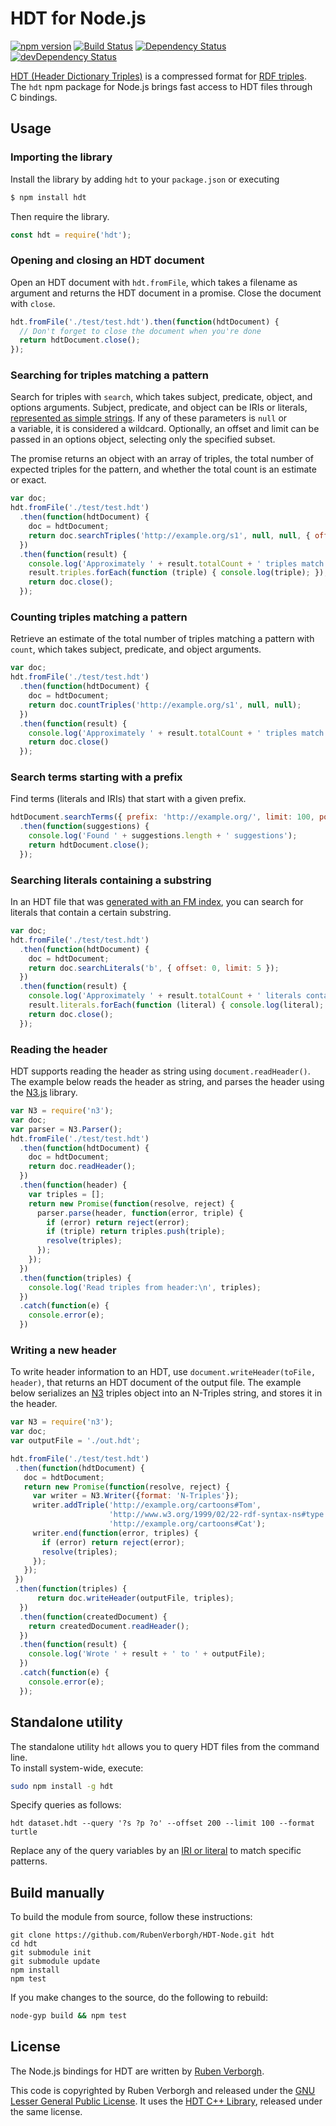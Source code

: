# HDT for Node.js
[![npm version](https://badge.fury.io/js/hdt.svg)](https://www.npmjs.com/package/hdt)
[![Build Status](https://travis-ci.org/RubenVerborgh/HDT-Node.svg?branch=master)](https://travis-ci.org/RubenVerborgh/HDT-Node)
[![Dependency Status](https://david-dm.org/RubenVerborgh/HDT-Node.svg)](https://david-dm.org/RubenVerborgh/HDT-Node)
[![devDependency Status](https://david-dm.org/RubenVerborgh/HDT-Node/dev-status.svg)](https://david-dm.org/RubenVerborgh/HDT-Node#info=devDependencies)

[HDT (Header Dictionary Triples)](http://www.rdfhdt.org/) is a compressed format
for [RDF triples](http://www.w3.org/TR/2014/REC-rdf11-concepts-20140225/#data-model).
<br>
The `hdt` npm package for Node.js brings fast access to HDT files through C bindings.


## Usage

### Importing the library
Install the library by adding `hdt` to your `package.json` or executing

```bash
$ npm install hdt
```

Then require the library.

```JavaScript
const hdt = require('hdt');
```

### Opening and closing an HDT document
Open an HDT document with `hdt.fromFile`,
which takes a filename as argument and returns the HDT document in a promise.
Close the document with `close`.

```JavaScript
hdt.fromFile('./test/test.hdt').then(function(hdtDocument) {
  // Don't forget to close the document when you're done
  return hdtDocument.close();
});
```

### Searching for triples matching a pattern
Search for triples with `search`,
which takes subject, predicate, object, and options arguments.
Subject, predicate, and object can be IRIs or literals,
[represented as simple strings](https://github.com/RubenVerborgh/N3.js#triple-representation).
If any of these parameters is `null` or a variable, it is considered a wildcard.
Optionally, an offset and limit can be passed in an options object,
selecting only the specified subset.

The promise returns an object with an array of triples, the total number of expected triples for the pattern,
and whether the total count is an estimate or exact.

```JavaScript
var doc;
hdt.fromFile('./test/test.hdt')
  .then(function(hdtDocument) {
    doc = hdtDocument;
    return doc.searchTriples('http://example.org/s1', null, null, { offset: 0, limit: 10 })
  })
  .then(function(result) {
    console.log('Approximately ' + result.totalCount + ' triples match the pattern.');
    result.triples.forEach(function (triple) { console.log(triple); });
    return doc.close();
  });
```

### Counting triples matching a pattern
Retrieve an estimate of the total number of triples matching a pattern with `count`,
which takes subject, predicate, and object arguments.

```JavaScript
var doc;
hdt.fromFile('./test/test.hdt')
  .then(function(hdtDocument) {
    doc = hdtDocument;
    return doc.countTriples('http://example.org/s1', null, null);
  })
  .then(function(result) {
    console.log('Approximately ' + result.totalCount + ' triples match the pattern.');
    return doc.close()
  });
```

### Search terms starting with a prefix
Find terms (literals and IRIs) that start with a given prefix.

```JavaScript
hdtDocument.searchTerms({ prefix: 'http://example.org/', limit: 100, position: 'object' })
  .then(function(suggestions) {
    console.log('Found ' + suggestions.length + ' suggestions');
    return hdtDocument.close();
  });
```

### Searching literals containing a substring
In an HDT file that was [generated with an FM index](https://github.com/LinkedDataFragments/hdt-cpp/blob/master/hdt-lib/presets/fmindex.hdtcfg),
you can search for literals that contain a certain substring.

```JavaScript
var doc;
hdt.fromFile('./test/test.hdt')
  .then(function(hdtDocument) {
    doc = hdtDocument;
    return doc.searchLiterals('b', { offset: 0, limit: 5 });
  })
  .then(function(result) {
    console.log('Approximately ' + result.totalCount + ' literals contain the pattern.');
    result.literals.forEach(function (literal) { console.log(literal); });
    return doc.close();
  });
```

### Reading the header
HDT supports reading the header as string using `document.readHeader()`.
The example below reads the header as string, and parses the header using the [N3.js](https://github.com/RubenVerborgh/N3.js/) library.

```JavaScript
var N3 = require('n3');
var doc;
var parser = N3.Parser();
hdt.fromFile('./test/test.hdt')
  .then(function(hdtDocument) {
    doc = hdtDocument;
    return doc.readHeader();
  })
  .then(function(header) {
    var triples = [];
    return new Promise(function(resolve, reject) {
      parser.parse(header, function(error, triple) {
        if (error) return reject(error);
        if (triple) return triples.push(triple);
        resolve(triples);
      });
    });
  })
  .then(function(triples) {
    console.log('Read triples from header:\n', triples);
  })
  .catch(function(e) {
    console.error(e);
  })
```
### Writing a new header
To write header information to an HDT, use `document.writeHeader(toFile, header)`, that returns an HDT document of the output file.
The example below serializes an [N3](https://github.com/RubenVerborgh/N3.js/) triples object into an N-Triples string, and stores it in the header.

```JavaScript
var N3 = require('n3');
var doc;
var outputFile = './out.hdt';

hdt.fromFile('./test/test.hdt')
 .then(function(hdtDocument) {
   doc = hdtDocument;
   return new Promise(function(resolve, reject) {
     var writer = N3.Writer({format: 'N-Triples'});
     writer.addTriple('http://example.org/cartoons#Tom',
                      'http://www.w3.org/1999/02/22-rdf-syntax-ns#type',
                      'http://example.org/cartoons#Cat');
     writer.end(function(error, triples) {
       if (error) return reject(error);
       resolve(triples);
     });
   });
 })
 .then(function(triples) {
      return doc.writeHeader(outputFile, triples);
  })
  .then(function(createdDocument) {
    return createdDocument.readHeader();
  })
  .then(function(result) {
    console.log('Wrote ' + result + ' to ' + outputFile);
  })
  .catch(function(e) {
    console.error(e);
  });
```

## Standalone utility
The standalone utility `hdt` allows you to query HDT files from the command line.
<br>
To install system-wide, execute:
```bash
sudo npm install -g hdt
```

Specify queries as follows:
```
hdt dataset.hdt --query '?s ?p ?o' --offset 200 --limit 100 --format turtle
```
Replace any of the query variables by an [IRI or literal](https://github.com/RubenVerborgh/N3.js#triple-representation) to match specific patterns.

## Build manually
To build the module from source, follow these instructions:
```Shell
git clone https://github.com/RubenVerborgh/HDT-Node.git hdt
cd hdt
git submodule init
git submodule update
npm install
npm test
```

If you make changes to the source, do the following to rebuild:
```bash
node-gyp build && npm test
```


## License

The Node.js bindings for HDT are written by [Ruben Verborgh](http://ruben.verborgh.org).

This code is copyrighted by Ruben Verborgh and released under the [GNU Lesser General Public License](http://opensource.org/licenses/LGPL-3.0).
It uses the [HDT C++ Library](https://github.com/rdfhdt/hdt-cpp), released under the same license.
